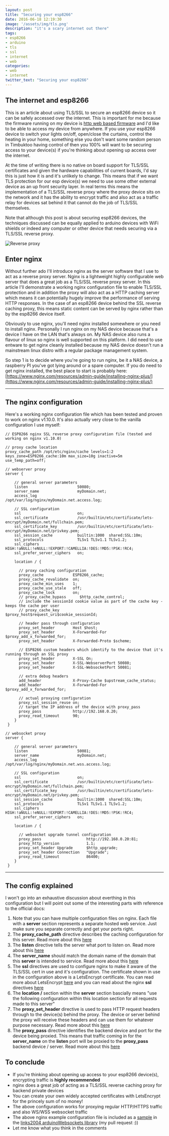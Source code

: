 ```yaml
---
layout: post
title: "Securing your esp8266"
date: 2016-06-18 12:19:30
image: '/assets/img/tls.png'
description: "it's a scary internet out there"
tags:
- esp8266
- arduino
- tls
- ssl
- internet
- web
categories:
- web
- internet
twitter_text: "Securing your esp8266"
---
```


## The internet and esp8266

This is an article about using TLS/SSL to secure an esp8266 device so it can be safely accessed over the internet. This is important for me because the firmware running on my device is [http web based firmware](/id8266-aka-skynet/) and I'd like to be able to access my device from anywhere. If you use your esp8266 device to switch your lights on/off, open/close the curtains, control the heating in your home, something else you don't want some random person in Timbuktoo having control of then you 100% will want to be securing access to your device(s) if you're thinking about opening up access over the internet.

At the time of writing there is no native on board support for TLS/SSL certificates and given the hardware capabilities of current boards, I'd say this is just how it is and it's unlikely to change. This means that if we want TLS protection for our esp device(s) we need to use some other external device as an up front security layer. In real terms this means the implementation of a TLS/SSL reverse proxy where the proxy device sits on the network and it has the ability to encrypt traffic and also act as a traffic relay for devices sat behind it that cannot do the job of TLS/SSL themselves. 

Note that although this post is about securing esp8266 devices, the techniques discussed can be equally applied to arduino devices with WiFi shields or indeed any computer or other device that needs securing via a TLS/SSL reverse proxy.

![Reverse proxy](/assets/img/reverse-proxy.png  "Reverse proxy")

## Enter nginx

Without further ado I'll introduce nginx as the server software that I use to act as a reverse proxy server. Nginx is a lightweight highly configurable web server that does a great job as a TLS/SSL reverse proxy server. In this article I'll demonstrate a working nginx configuration file to enable TLS/SSL protection and in addition the proxy will also act as a HTTP caching server which means it can potentially hugely improve the performance of serving HTTP responses. In the case of an esp8266 device behind the SSL reverse caching proxy, this means static content can be served by nginx rather than by the esp8266 device itself. 

Obviously to use nginx, you'll need nginx installed somewhere or you need to install nginx. Personally I run nginx on my NAS device because that's a device I have on the LAN that's always on. My NAS device also runs a flavour of linux so nginx is well supported on this platform. I did need to use entware to get nginx cleanly installed because my NAS device doesn't run a mainstream linux distro with a regular package management system. 

So step 1 is to decide where you're going to run nginx, be it a NAS device, a raspberry PI you've got lying around or a spare computer. If you do need to get nginx installed, the best place to start is probably here: [https://www.nginx.com/resources/admin-guide/installing-nginx-plus/](https://www.nginx.com/resources/admin-guide/installing-nginx-plus/)

***

## The nginx configuration

Here's a working nginx configuration file which has been tested and proven to work on nginx v1.10.0. It's also actually very close to the vanilla configuration I use myself:

```
// ESP8266 nginx SSL reverse proxy configuration file (tested and working on nginx v1.10.0)

// proxy cache location
proxy_cache_path /opt/etc/nginx/cache levels=1:2 keys_zone=ESP8266_cache:10m max_size=10g inactive=5m use_temp_path=off;

// webserver proxy
server {

    // general server parameters
    listen                      50080;
    server_name                 myDomain.net;
    access_log                  /opt/var/log/nginx/myDomain.net.access.log;       

    // SSL configuration
    ssl                         on;
    ssl_certificate             /usr/builtin/etc/certificate/lets-encrypt/myDomain.net/fullchain.pem;
    ssl_certificate_key         /usr/builtin/etc/certificate/lets-encrypt/myDomain.net/privkey.pem;
    ssl_session_cache           builtin:1000  shared:SSL:10m;
    ssl_protocols               TLSv1 TLSv1.1 TLSv1.2;
    ssl_ciphers                 HIGH:!aNULL:!eNULL:!EXPORT:!CAMELLIA:!DES:!MD5:!PSK:!RC4;
    ssl_prefer_server_ciphers   on;
    
    location / {

      // proxy caching configuration
      proxy_cache             ESP8266_cache;
      proxy_cache_revalidate  on;
      proxy_cache_min_uses    1;
      proxy_cache_use_stale   off;
      proxy_cache_lock        on;
      // proxy_cache_bypass      $http_cache_control;      
      // include the sessionId cookie value as part of the cache key - keeps the cache per user
      // proxy_cache_key         $proxy_host$request_uri$cookie_sessionId;

      // header pass through configuration
      proxy_set_header        Host $host;      
      proxy_set_header        X-Forwarded-For $proxy_add_x_forwarded_for;
      proxy_set_header        X-Forwarded-Proto $scheme;      

      // ESP8266 custom headers which identify to the device that it's running through an SSL proxy     
      proxy_set_header        X-SSL On;
      proxy_set_header        X-SSL-WebserverPort 50080;
      proxy_set_header        X-SSL-WebsocketPort 50081;

      // extra debug headers      
      add_header              X-Proxy-Cache $upstream_cache_status;
      add_header              X-Forwarded-For $proxy_add_x_forwarded_for;

      // actual proxying configuration
      proxy_ssl_session_reuse on;
      // target the IP address of the device with proxy_pass
      proxy_pass              http://192.168.0.20;
      proxy_read_timeout      90;
    }
 }

// websocket proxy
server {

    // general server parameters
    listen                      50081;
    server_name                 myDomain.net;
    access_log                  /opt/var/log/nginx/myDomain.net.wss.access.log;

    // SSL configuration
    ssl                         on;
    ssl_certificate             /usr/builtin/etc/certificate/lets-encrypt/myDomain.net/fullchain.pem;
    ssl_certificate_key         /usr/builtin/etc/certificate/lets-encrypt/myDomain.net/privkey.pem;
    ssl_session_cache           builtin:1000  shared:SSL:10m;
    ssl_protocols               TLSv1 TLSv1.1 TLSv1.2;
    ssl_ciphers                 HIGH:!aNULL:!eNULL:!EXPORT:!CAMELLIA:!DES:!MD5:!PSK:!RC4;
    ssl_prefer_server_ciphers   on;
    
    location / {     

      // websocket upgrade tunnel configuration
      proxy_pass                    http://192.168.0.20:81;
      proxy_http_version            1.1;
      proxy_set_header Upgrade      $http_upgrade;
      proxy_set_header Connection   "Upgrade";
      proxy_read_timeout            86400;
    }
 }
```

***

## The config explained

I won't go into an exhaustive discussion about everthing in this configuration but I will point out some of the interesting parts with reference to the official docs:

1. Note that you can have multiple configuration files on nginx. Each file with a **server** section represents a separate hosted web service. Just make sure you separate correctly and get your ports right.
2. The **proxy_cache_path** directive describes the caching configuration for this server. Read more about this [here](http://nginx.org/en/docs/http/ngx_http_proxy_module.html?&_ga=1.185147755.316971408.1464531053#proxy_cache_path)
3. The **listen** directive tells the server what port to listen on. Read more about this [here](http://nginx.org/en/docs/http/ngx_http_core_module.html?&_ga=1.42541799.316971408.1464531053#listen)
4. The **server_name** should match the domain name of the domain that this **server** is intended to service. Read more about this [here](http://nginx.org/en/docs/http/ngx_http_core_module.html?&_ga=1.42541799.316971408.1464531053#server_name)
5. The **ssl** directives are used to configure nginx to make it aware of the TLS/SSL cert in use and it's configuration. The certificate shown in use in the configuration above is a LetsEncrypt certificate. You can read more about LetsEncrypt [here](https://letsencrypt.org/about/) and you can read about the nginx **ssl** directives [here](http://nginx.org/en/docs/http/configuring_https_servers.html)
6. The **location /** section within the **server** section bascially means "use the following configuration within this location section for all requests made to this server"
7. The **proxy_set_header** directive is used to pass HTTP request headers through to the device(s) behind the proxy. The device or server behind the proxy will receive these headers and can use them for whatever purpose necessary. Read more about this [here](http://nginx.org/en/docs/http/ngx_http_proxy_module.html?&_ga=1.108154304.316971408.1464531053#proxy_set_header)
8. The **proxy_pass** directive identifies the backend device and port for the device being proxied. This means that traffic coming in for the **server_name** on the **listen** port will be proxied to the **proxy_pass** backend device / server. Read more about this [here](http://nginx.org/en/docs/http/ngx_http_proxy_module.html?&_ga=1.108154304.316971408.1464531053#proxy_pass)

## To conclude

- If you're thinking about opening up access to your esp8266 device(s), encrypting traffic is **highly recommended**
- nginx does a great job of acting as a TLS/SSL reverse caching proxy for backend private devices
- You can create your own widely accepted certificates with LetsEncrypt for the princely sum of no money!
- The above configuration works for proxying regular HTTP/HTTPS traffic and also WS/WSS websocket traffic
- The above nginx example configuration file is included as a [sample](https://github.com/Links2004/arduinoWebSockets/tree/master/examples/Nginx) in the [links2004 arduinoWebsockets library](https://github.com/Links2004/arduinoWebSockets) (my pull request :))
- Let me know what you think in the comments